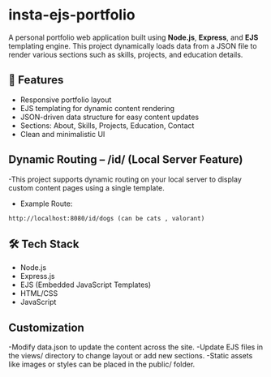 # insta-ejs-portfolio

A personal portfolio web application built using **Node.js**, **Express**, and **EJS** templating engine. This project dynamically loads data from a JSON file to render various sections such as skills, projects, and education details.

## 🚀 Features

- Responsive portfolio layout
- EJS templating for dynamic content rendering
- JSON-driven data structure for easy content updates
- Sections: About, Skills, Projects, Education, Contact
- Clean and minimalistic UI

## Dynamic Routing – /id/ (Local Server Feature)
-This project supports dynamic routing on your local server to display custom content pages using a single template.
* Example Route:
```
http://localhost:8080/id/dogs (can be cats , valorant)
```
## 🛠 Tech Stack

- Node.js
- Express.js
- EJS (Embedded JavaScript Templates)
- HTML/CSS
- JavaScript

## Customization

-Modify data.json to update the content across the site.
-Update EJS files in the views/ directory to change layout or add new sections.
-Static assets like images or styles can be placed in the public/ folder.

